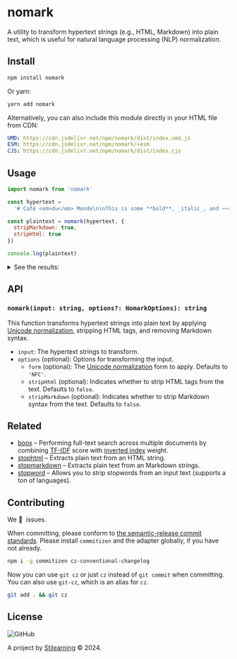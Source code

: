 # nomark

A utility to transform hypertext strings (e.g., HTML, Markdown) into plain text, which is useful for natural language processing (NLP) normalization.

## Install

```bash
npm install nomark
```

Or yarn:

```bash
yarn add nomark
```

Alternatively, you can also include this module directly in your HTML file from CDN:

```yml
UMD: https://cdn.jsdelivr.net/npm/nomark/dist/index.umd.js
ESM: https://cdn.jsdelivr.net/npm/nomark/+esm
CJS: https://cdn.jsdelivr.net/npm/nomark/dist/index.cjs
```

## Usage

````js
import nomark from 'nomark'

const hypertext =
  '# Café <em>du</em> Monde\n\nThis is some **bold**, _italic_, and ~~strikethrough~~ text.\n\n## Headers\n\n### This is an H3 header\n\n#### This is an H4 header\n\n##### This is an H5 header\n\n###### This is an H6 header\n\n## Lists\n\n### Unordered List\n\n- Item 1\n- Item 2\n  - Subitem A\n  - Subitem B\n    - Sub-subitem 1\n    - Sub-subitem 2\n\n### Ordered List\n\n1. First item\n2. Second item\n   1. Nested item\n   2. Another nested item\n\n## Links and Images\n\n[Example](https://example.com)\n\n![Example Logo](https://example.com/favicon.ico)\n\n## Blockquotes\n\n> This is a blockquote.\n>\n> - John Doe\n\n## Code Blocks\n\n```javascript\nfunction greet(name) {\n  console.log(`Hello, ${name}!`)\n}\n\ngreet(\'World\')\n```\n\n## Tables\n\n| Name | Age | Gender |\n| ---- | --- | ------ |\n| John | 30  | Male   |\n| Jane | 25  | Female |\n\n## Task Lists\n\n- [x] Task 1\n- [ ] Task 2\n- [x] Task 3\n\n## Emoji\n\n:smiley: :rocket: :book:\n\n## Strikethrough\n\n~~This text is strikethrough.~~\n\n## HTML tags\n\nThis is a <span style="color:red;">red</span> text.\n\n<p>This is a paragraph.</p>\n\n<blockquote>This is a blockquote in HTML.</blockquote>\n\n<ul>\n  <li>HTML List Item 1</li>\n  <li>HTML List Item 2</li>\n</ul>\n\n<img src="https://example.com/image.jpg" alt="Example Image">\n\n## GitHub Flavored Markdown (GFM) Features\n\n### Code Blocks with Language Highlighting\n\n```typescript\ninterface Person {\n  name: string\n  age: number\n}\n\nconst person: Person = {\n  name: \'John Doe\',\n  age: 30\n}\n```\n\n### Task Lists in Tables\n\n| Task   | Status |\n| ------ | ------ |\n| Task 1 | [x]    |\n| Task 2 | [ ]    |\n| Task 3 | [x]    |\n\n### Mentioning Users\n\nHey @username, could you take a look at this?\n\n### URLs Automatically Linked\n\nhttps://example.com/foo/bar\n\n### Strikethrough in Tables\n\n| Item       | Price  |\n| ---------- | ------ |\n| Apple      | $2     |\n| Banana     | $1     |\n| ~~Orange~~ | ~~$3~~ |\n\n### Emoji in Headers\n\n## :sparkles: Features :sparkles:'

const plaintext = nomark(hypertext, {
  stripMarkdown: true,
  stripHtml: true
})

console.log(plaintext)
````

<details>
<summary>See the results:</summary>

```text
Café du Monde.
This is some bold, italic, and strikethrough text.
Headers.
This is an H3 header.
This is an H4 header.
This is an H5 header.
This is an H6 header.
Lists.
Unordered List.
Item 1.
Item 2.
Subitem A.
Subitem B.
Sub-subitem 1.
Sub-subitem 2.
Ordered List.
First item.
Second item.
Nested item.
Another nested item.
Links and Images.
Example.
Example Logo.
Blockquotes.
This is a blockquote.
John Doe.
Code Blocks.
function greet(name) {
  console.log(`Hello, ${name}!`)
}

greet('World')
Tables.
Name, Age, Gender.
John, 30, Male.
Jane, 25, Female.
Task Lists.
Task 1.
Task 2.
Task 3.
Emoji.
:smiley: :rocket: :book:
Strikethrough.
This text is strikethrough.
HTML tags.
This is a red text.
This is a paragraph.
This is a blockquote in HTML.
HTML List Item 1
HTML List Item 2
GitHub Flavored Markdown (GFM) Features.
Code Blocks with Language Highlighting.
interface Person {
  name: string
  age: number
}

const person: Person = {
  name: 'John Doe',
  age: 30
}
Task Lists in Tables.
Task, Status.
Task 1, [x].
Task 2, [ ].
Task 3, [x].
Mentioning Users.
Hey @username, could you take a look at this?
URLs Automatically Linked.
https://example.com/foo/bar.
Strikethrough in Tables.
Item, Price.
Apple, $2.
Banana, $1.
Orange, $3.
Emoji in Headers.
:sparkles: Features :sparkles:
```

</details>

## API

### `nomark(input: string, options?: NomarkOptions): string`

This function transforms hypertext strings into plain text by applying [Unicode normalization](https://developer.mozilla.org/en-US/docs/Web/JavaScript/Reference/Global_Objects/String/normalize?retiredLocale=id#form), stripping HTML tags, and removing Markdown syntax.

- `input`: The hypertext strings to transform.
- `options` (optional): Options for transforming the input.
  - `form` (optional): The [Unicode normalization](https://developer.mozilla.org/en-US/docs/Web/JavaScript/Reference/Global_Objects/String/normalize?retiredLocale=id#form) form to apply. Defaults to `'NFC'`.
  - `stripHtml` (optional): Indicates whether to strip HTML tags from the text. Defaults to `false`.
  - `stripMarkdown` (optional): Indicates whether to strip Markdown syntax from the text. Defaults to `false`.

## Related

- [boox](https://github.com/bent10/boox) – Performing full-text search across multiple documents by combining [TF-IDF](https://en.wikipedia.org/wiki/Tf%E2%80%93idf) score with [inverted index](https://en.wikipedia.org/wiki/Inverted_index) weight.
- [stophtml](https://github.com/bent10/stophtml) – Extracts plain text from an HTML string.
- [stopmarkdown](https://github.com/bent10/stopmarkdown) – Extracts plain text from an Markdown strings.
- [stopword](https://github.com/fergiemcdowall/stopword) – Allows you to strip stopwords from an input text (supports a ton of languages).

## Contributing

We 💛&nbsp; issues.

When committing, please conform to [the semantic-release commit standards](https://www.conventionalcommits.org/). Please install `commitizen` and the adapter globally, if you have not already.

```bash
npm i -g commitizen cz-conventional-changelog
```

Now you can use `git cz` or just `cz` instead of `git commit` when committing. You can also use `git-cz`, which is an alias for `cz`.

```bash
git add . && git cz
```

## License

![GitHub](https://img.shields.io/github/license/bent10/nomark)

A project by [Stilearning](https://stilearning.com) &copy; 2024.
